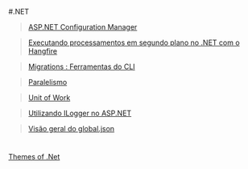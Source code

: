 #.NET

> [ASP.NET Configuration Manager](./configuration-manager)

> [Executando processamentos em segundo plano no .NET com o Hangfire](./hangfire)

> [Migrations : Ferramentas do CLI](./migrations)

> [Paralelismo](./paralel)

> [Unit of Work](./unit-of-work)

> [Utilizando ILogger no ASP.NET](./ilogger)

> [Visão geral do global.json](./global-json)

#

[Themes of .Net](https://themesof.net/)
